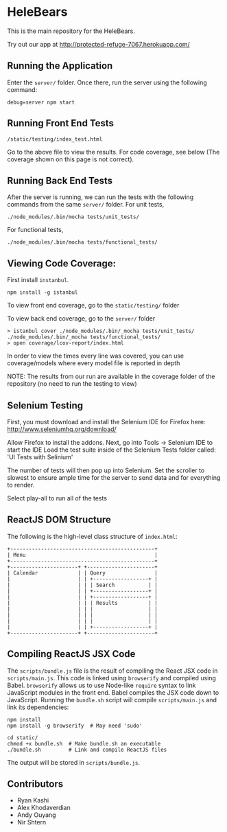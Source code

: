 # HeleBears

This is the main repository for the HeleBears.

Try out our app at http://protected-refuge-7067.herokuapp.com/

## Running the Application

Enter the `server/` folder. Once there, run the server using the following command:

	debug=server npm start

## Running Front End Tests

	/static/testing/index_test.html

Go to the above file to view the results. For code coverage, see below (The coverage shown on this page is not correct).

## Running Back End Tests

After the server is running, we can run the tests with the following commands from the same `server/` folder. For unit tests,

	./node_modules/.bin/mocha tests/unit_tests/


For functional tests,

	./node_modules/.bin/mocha tests/functional_tests/


## Viewing Code Coverage:

First install `instanbul`.

	npm install -g istanbul

To view front end coverage, go to the `static/testing/` folder

To view back end coverage, go to the `server/` folder

	> istanbul cover ./node_modules/.bin/_mocha tests/unit_tests/  ./node_modules/.bin/_mocha tests/functional_tests/
	> open coverage/lcov-report/index.html

In order to view the times every line was covered, you can use coverage/models where every model file is reported in depth

NOTE: The results from our run are available in the coverage folder of the repository (no need to run the testing to view)

## Selenium Testing
First, you must download and install the Selenium IDE for Firefox here:
http://www.seleniumhq.org/download/

Allow Firefox to install the addons.
Next, go into Tools -> Selenium IDE to start the IDE
Load the test suite inside of the Selenium Tests folder called:
'UI Tests with Selinium'

The number of tests will then pop up into Selenium.
Set the scroller to slowest to ensure ample time for the server to send data and for everything to render.

Select play-all to run all of the tests

## ReactJS DOM Structure

The following is the high-level class structure of `index.html`:

	+-----------------------------------------------+
	| Menu                                          |
	+-----------------------------------------------+
	+----------------------+ +----------------------+
	| Calendar             | | Query                |
	|                      | | +------------------+ |
	|                      | | | Search           | |
	|                      | | +------------------+ |
	|                      | | +------------------+ |
	|                      | | | Results          | |
	|                      | | |                  | |
	|                      | | |                  | |
	|                      | | |                  | |
	|                      | | +------------------+ |
	+----------------------+ +----------------------+

## Compiling ReactJS JSX Code

The `scripts/bundle.js` file is the result of compiling the React JSX code in `scripts/main.js`. This code is linked using `browserify` and compiled using Babel. `browserify` allows us to use Node-like `require` syntax to link JavaScript modules in the front end. Babel compiles the JSX code down to JavaScript. Running the `bundle.sh` script will compile `scripts/main.js` and link its dependencies:

	npm install
	npm install -g browserify  # May need 'sudo'

	cd static/
	chmod +x bundle.sh  # Make bundle.sh an executable
	./bundle.sh         # Link and compile ReactJS files

The output will be stored in `scripts/bundle.js`.

## Contributors

* Ryan Kashi
* Alex Khodaverdian
* Andy Ouyang
* Nir Shtern
